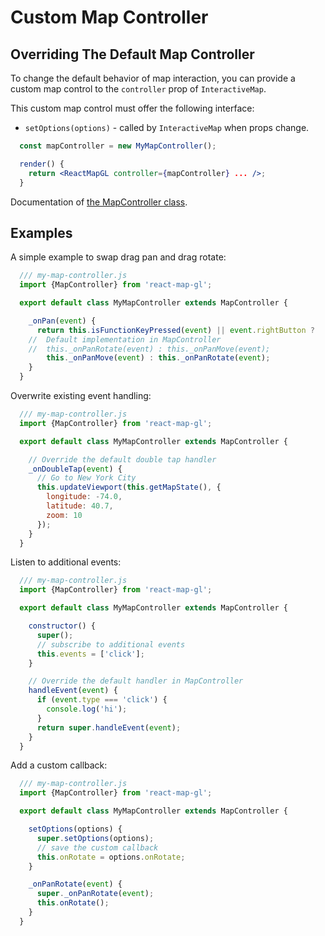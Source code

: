 # Custom Map Controller

## Overriding The Default Map Controller

To change the default behavior of map interaction, you can provide a custom map control to the `controller` prop of `InteractiveMap`.

This custom map control must offer the following interface:
- `setOptions(options)` - called by `InteractiveMap` when props change.

```jsx
  const mapController = new MyMapController();

  render() {
    return <ReactMapGL controller={mapController} ... />;
  }
```


Documentation of [the MapController class](/docs/components/map-controller.md).


## Examples

A simple example to swap drag pan and drag rotate:

```js
  /// my-map-controller.js
  import {MapController} from 'react-map-gl';

  export default class MyMapController extends MapController {

    _onPan(event) {
      return this.isFunctionKeyPressed(event) || event.rightButton ?
    //  Default implementation in MapController
    //  this._onPanRotate(event) : this._onPanMove(event);
        this._onPanMove(event) : this._onPanRotate(event);
    }
  }
```

Overwrite existing event handling:

```js
  /// my-map-controller.js
  import {MapController} from 'react-map-gl';

  export default class MyMapController extends MapController {

    // Override the default double tap handler
    _onDoubleTap(event) {
      // Go to New York City
      this.updateViewport(this.getMapState(), {
        longitude: -74.0,
        latitude: 40.7,
        zoom: 10
      });
    }
  }
```

Listen to additional events:

```js
  /// my-map-controller.js
  import {MapController} from 'react-map-gl';

  export default class MyMapController extends MapController {

    constructor() {
      super();
      // subscribe to additional events
      this.events = ['click'];
    }

    // Override the default handler in MapController
    handleEvent(event) {
      if (event.type === 'click') {
        console.log('hi');
      }
      return super.handleEvent(event);
    }
  }
```

Add a custom callback:

```js
  /// my-map-controller.js
  import {MapController} from 'react-map-gl';

  export default class MyMapController extends MapController {

    setOptions(options) {
      super.setOptions(options);
      // save the custom callback
      this.onRotate = options.onRotate;
    }

    _onPanRotate(event) {
      super._onPanRotate(event);
      this.onRotate();
    }
  }
```

